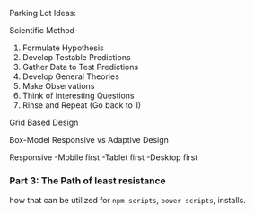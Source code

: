 Parking Lot Ideas:

Scientific Method-
1) Formulate Hypothesis
2) Develop Testable Predictions
3) Gather Data to Test Predictions
4) Develop General Theories
5) Make Observations
6) Think of Interesting Questions
7) Rinse and Repeat (Go back to 1)

Grid Based Design

  Box-Model
  Responsive vs Adaptive Design

  Responsive
    -Mobile first
    -Tablet first
    -Desktop first




### Part 3: The Path of least resistance

how that can be utilized for `npm scripts`, `bower scripts`, installs.

